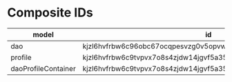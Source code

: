 # Composite IDs

| model               | id                                                              |
| ------------------- | --------------------------------------------------------------- |
| dao                 | kjzl6hvfrbw6c96obc67ocqpesvzg0v5opvwox3pncdkh9co0bjy6cntgh269nh |
| profile             | kjzl6hvfrbw6c9tvpvx7o8s4zjdw14jgvf5a35e7t5p31cxpw3k3e52vc46n3ih |
| daoProfileContainer | kjzl6hvfrbw6c9tvpvx7o8s4zjdw14jgvf5a35e7t5p31cxpw3k3e52vc46n3ih |
